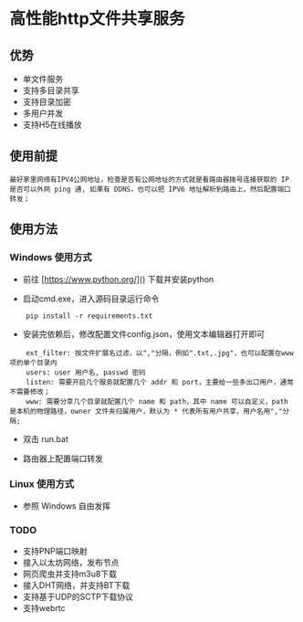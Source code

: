 # 高性能http文件共享服务

## 优势
- 单文件服务
- 支持多目录共享
- 支持目录加密
- 多用户并发
- 支持H5在线播放

## 使用前提
	
	最好家里网络有IPV4公网地址，检查是否有公网地址的方式就是看路由器拨号连接获取的 IP 是否可以外网 ping 通, 如果有 DDNS，也可以把 IPV6 地址解析到路由上，然后配置端口转发；

## 使用方法

### Windows 使用方式

- 前往 [https://www.python.org/]() 下载并安装python

- 启动cmd.exe，进入源码目录运行命令
```
	pip install -r requirements.txt
```	
- 安装完依赖后，修改配置文件config.json，使用文本编辑器打开即可
```
	ext_filter: 按文件扩展名过滤，以","分隔，例如".txt,.jpg"，也可以配置在www项的单个目录内
	users: user 用户名, passwd 密码
	listen: 需要开启几个服务就配置几个 addr 和 port，主要给一些多出口用户，通常不需要修改；
	www: 需要分享几个目录就配置几个 name 和 path，其中 name 可以自定义，path 是本机的物理路径，owner 文件夹归属用户，默认为 * 代表所有用户共享，用户名用","分隔;
```
- 双击 run.bat

- 路由器上配置端口转发

### Linux 使用方式

- 参照 Windows 自由发挥

### TODO

- 支持PNP端口映射
- 接入以太坊网络，发布节点
- 网页爬虫并支持m3u8下载
- 接入DHT网络，并支持BT下载
- 支持基于UDP的SCTP下载协议
- 支持webrtc
